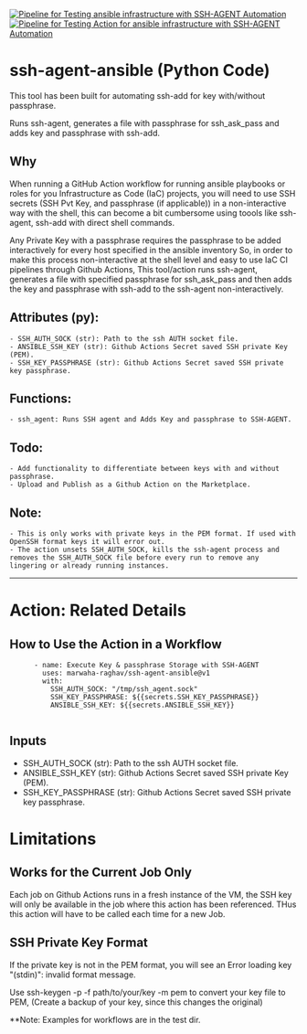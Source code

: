 [![Pipeline for Testing ansible infrastructure with SSH-AGENT Automation](https://github.com/marwaha-raghav/ssh-agent-ansible/actions/workflows/test-workflow.yml/badge.svg)](https://github.com/marwaha-raghav/ssh-agent-ansible/actions/workflows/test-workflow.yml)
[![Pipeline for Testing Action for ansible infrastructure with SSH-AGENT Automation](https://github.com/marwaha-raghav/ssh-agent-ansible/actions/workflows/test-action.yml/badge.svg)](https://github.com/marwaha-raghav/ssh-agent-ansible/actions/workflows/test-action.yml)

# ssh-agent-ansible (Python Code) 

This tool has been built for automating ssh-add for key with/without passphrase.

Runs ssh-agent, generates a file with passphrase for ssh_ask_pass and adds key and passphrase with ssh-add.

## Why

When running a GitHub Action workflow for running ansible playbooks or roles for you Infrastructure as Code (IaC) projects, you will need to use SSH secrets (SSH Pvt Key, and passphrase (if applicable)) in a non-interactive way with the shell, this can become a bit cumbersome using toools like ssh-agent, ssh-add with direct shell commands.

Any Private Key with a passphrase requires the passphrase to be added interactively for every host specified in the ansible inventory So, in order to make this process non-interactive at the shell level and easy to use IaC CI pipelines through Github Actions, This tool/action runs ssh-agent, generates a file with specified passphrase for ssh_ask_pass and then adds the key and passphrase with ssh-add to the ssh-agent non-interactively.

## Attributes (py):
    - SSH_AUTH_SOCK (str): Path to the ssh AUTH socket file.
    - ANSIBLE_SSH_KEY (str): Github Actions Secret saved SSH private Key (PEM).
    - SSH_KEY_PASSPHRASE (str): Github Actions Secret saved SSH private key passphrase.
## Functions:
    - ssh_agent: Runs SSH agent and Adds Key and passphrase to SSH-AGENT.
## Todo:
    - Add functionality to differentiate between keys with and without passphrase.
    - Upload and Publish as a Github Action on the Marketplace.     
## Note:
    - This is only works with private keys in the PEM format. If used with OpenSSH format keys it will error out.
    - The action unsets SSH_AUTH_SOCK, kills the ssh-agent process and removes the SSH_AUTH_SOCK file before every run to remove any lingering or already running instances. 

---
# Action: Related Details

## How to Use the Action in a Workflow
```
      - name: Execute Key & passphrase Storage with SSH-AGENT
        uses: marwaha-raghav/ssh-agent-ansible@v1
        with:
          SSH_AUTH_SOCK: "/tmp/ssh_agent.sock"
          SSH_KEY_PASSPHRASE: ${{secrets.SSH_KEY_PASSPHRASE}}
          ANSIBLE_SSH_KEY: ${{secrets.ANSIBLE_SSH_KEY}}


```
## Inputs
  - SSH_AUTH_SOCK (str): Path to the ssh AUTH socket file.
  - ANSIBLE_SSH_KEY (str): Github Actions Secret saved SSH private Key (PEM).
  - SSH_KEY_PASSPHRASE (str): Github Actions Secret saved SSH private key passphrase.

# Limitations
## Works for the Current Job Only
Each job on Github Actions runs in a fresh instance of the VM, the SSH key will only be available in the job where this action has been referenced. THus this action will have to be called each time for a new Job. 

## SSH Private Key Format
If the private key is not in the PEM format, you will see an Error loading key "(stdin)": invalid format message.

Use ssh-keygen -p -f path/to/your/key -m pem to convert your key file to PEM, (Create a backup of your key, since this changes the original)

**Note: Examples for workflows are in the test dir. 
